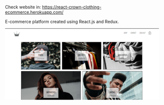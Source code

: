 Check website in: https://react-crown-clothing-ecommerce.herokuapp.com/

E-commerce platform created using React.js and Redux.

<img src='./src/assets/Readme img.png' alt='website photo'>